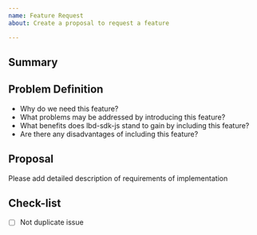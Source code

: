 ```yaml
---
name: Feature Request
about: Create a proposal to request a feature

---
```


## Summary

## Problem Definition

* Why do we need this feature? 
* What problems may be addressed by introducing this feature?
* What benefits does lbd-sdk-js stand to gain by including this feature?
* Are there any disadvantages of including this feature?

## Proposal
Please add detailed description of requirements of implementation

## Check-list
- [ ] Not duplicate issue
